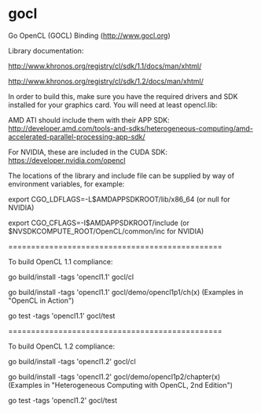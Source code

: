 gocl
====

Go OpenCL (GOCL) Binding (http://www.gocl.org)


Library documentation: 

http://www.khronos.org/registry/cl/sdk/1.1/docs/man/xhtml/

http://www.khronos.org/registry/cl/sdk/1.2/docs/man/xhtml/

In order to build this, make sure you have the required drivers and SDK installed for your graphics card. You will need at least opencl.lib:

AMD ATI should include them with their APP SDK: http://developer.amd.com/tools-and-sdks/heterogeneous-computing/amd-accelerated-parallel-processing-app-sdk/

For NVIDIA, these are included in the CUDA SDK: https://developer.nvidia.com/opencl

The locations of the library and include file can be supplied by way of environment variables, for example: 

export CGO_LDFLAGS=-L$AMDAPPSDKROOT/lib/x86_64 (or null for NVIDIA)

export CGO_CFLAGS=-I$AMDAPPSDKROOT/include (or $NVSDKCOMPUTE_ROOT/OpenCL/common/inc for NVIDIA)

===============================================

To build OpenCL 1.1 compliance: 

go build/install -tags 'opencl1.1' gocl/cl

go build/install -tags 'opencl1.1' gocl/demo/opencl1p1/ch(x)         (Examples in "OpenCL in Action")

go test -tags 'opencl1.1' gocl/test

===============================================

To build OpenCL 1.2 compliance: 

go build/install -tags 'opencl1.2' gocl/cl

go build/install -tags 'opencl1.2' gocl/demo/opencl1p2/chapter(x)    (Examples in "Heterogeneous Computing with OpenCL, 2nd Edition")

go test -tags 'opencl1.2' gocl/test
